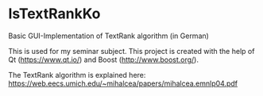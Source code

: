 # IsTextRankKo
Basic GUI-Implementation of TextRank algorithm (in German)

This is used for my seminar subject.
This project is created with the help of Qt (https://www.qt.io/) and Boost (http://www.boost.org/).

The TextRank algorithm is explained here: https://web.eecs.umich.edu/~mihalcea/papers/mihalcea.emnlp04.pdf
